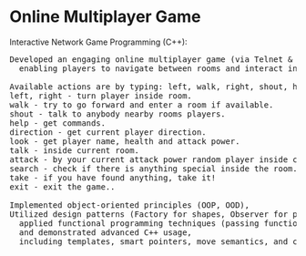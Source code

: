 # Online Multiplayer Game
Interactive Network Game Programming (C++):
<pre>
Developed an engaging online multiplayer game (via Telnet & Console),
  enabling players to navigate between rooms and interact in real-time.

Available actions are by typing: left, walk, right, shout, help, direction, take, look, talk, attack, search, exit. (case sensitive)
left, right - turn player inside room.
walk - try to go forward and enter a room if available.
shout - talk to anybody nearby rooms players.
help - get commands.
direction - get current player direction.
look - get player name, health and attack power.
talk - inside current room.
attack - by your current attack power random player inside current room if exist.
search - check if there is anything special inside the room.
take - if you have found anything, take it!
exit - exit the game..

Implemented object-oriented principles (OOP, OOD),
Utilized design patterns (Factory for shapes, Observer for players),
  applied functional programming techniques (passing functions as parameters),
  and demonstrated advanced C++ usage,
  including templates, smart pointers, move semantics, and concurrency.
</pre>
